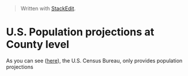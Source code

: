 


> Written with [StackEdit](https://stackedit.io/).

# U.S. Population projections at County level

As you can see ([here](https://www.census.gov/programs-surveys/popproj/guidance.html)), the U.S. Census Bureau, only provides population projections 
<!--stackedit_data:
eyJoaXN0b3J5IjpbLTE0Nzk2NTcxNTJdfQ==
-->